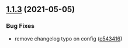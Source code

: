 ## [1.1.3](https://github.com/Nick-Mazuk/semantic-release-config/compare/v1.1.2...v1.1.3) (2021-05-05)


### Bug Fixes

* remove changelog typo on config ([c543416](https://github.com/Nick-Mazuk/semantic-release-config/commit/c543416c20a3b8c5c747ab47fa039be73a79e461))

